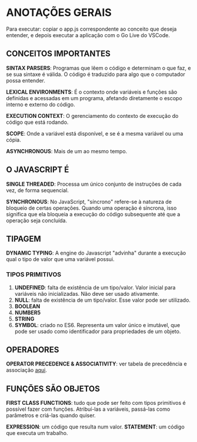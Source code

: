 # ANOTAÇÕES GERAIS

Para executar: copiar o app.js correspondente ao conceito que deseja entender, e depois
executar a aplicação com o Go Live do VSCode.

## CONCEITOS IMPORTANTES

**SINTAX PARSERS**: Programas que lêem o código e determinam o que faz, e se sua sintaxe é válida. O código é traduzido para algo que o computador possa entender.

**LEXICAL ENVIRONMENTS**: É o contexto onde variáveis e funções são definidas e acessadas em um programa, afetando diretamente o escopo interno e externo do código.

**EXECUTION CONTEXT**: O gerenciamento do contexto de execução do código que está rodando.

**SCOPE**: Onde a variável está disponível, e se é a mesma variável ou uma cópia.

**ASYNCHRONOUS**: Mais de um ao mesmo tempo.

## O JAVASCRIPT É

**SINGLE THREADED**: Processa um único conjunto de instruções de cada vez, de forma sequencial.

**SYNCHRONOUS**: No JavaScript, "síncrono" refere-se à natureza de bloqueio de certas operações. Quando uma operação é síncrona, isso significa que ela bloqueia a execução do código subsequente até que a operação seja concluída.

## TIPAGEM

**DYNAMIC TYPING**: A engine do Javascript "advinha" durante a execução qual o tipo de valor que uma variável possui.

### TIPOS PRIMITIVOS

1. **UNDEFINED**: falta de existência de um tipo/valor. Valor inicial para variáveis não inicializadas. Não deve ser usado ativamente.
2. **NULL**: falta de existência de um tipo/valor. Esse valor pode ser utilizado.
3. **BOOLEAN**
4. **NUMBER5**
5. **STRING**
6. **SYMBOL**: criado no ES6. Representa um valor único e imutável, que pode ser usado como identificador para propriedades de um objeto.

## OPERADORES

**OPERATOR PRECEDENCE & ASSOCIATIVITY**: ver tabela de precedência e associação [aqui](https://developer.mozilla.org/en-US/docs/Web/JavaScript/Reference/Operators/Operator_precedence).

## FUNÇÕES SÃO OBJETOS

**FIRST CLASS FUNCTIONS**: tudo que pode ser feito com tipos primitivos é possível fazer com funções. Atribuí-las a variáveis, passá-las como parâmetros e criá-las quando quiser.

**EXPRESSION**: um código que resulta num valor.
**STATEMENT**: um código que executa um trabalho.
